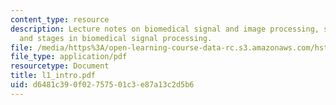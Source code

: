 ```yaml
---
content_type: resource
description: Lecture notes on biomedical signal and image processing, signals, information,
  and stages in biomedical signal processing.
file: /media/https%3A/open-learning-course-data-rc.s3.amazonaws.com/hst-582j-biomedical-signal-and-image-processing-spring-2007/d6481c390f02757501c3e87a13c2d5b6_l1_intro.pdf
file_type: application/pdf
resourcetype: Document
title: l1_intro.pdf
uid: d6481c39-0f02-7575-01c3-e87a13c2d5b6
---
```

